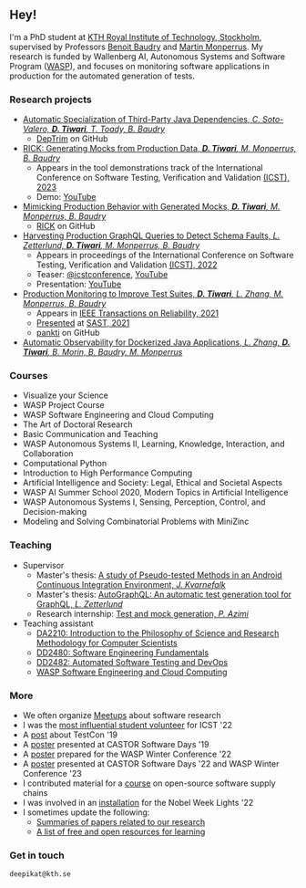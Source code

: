 ## Hey!

I'm a PhD student at [KTH Royal Institute of Technology, Stockholm](https://www.kth.se/profile/deepikat), supervised by Professors [Benoit Baudry](https://softwarediversity.eu/) and [Martin Monperrus](https://www.monperrus.net/martin/). My research is funded by Wallenberg AI, Autonomous Systems and Software Program ([WASP](https://wasp-sweden.org/)), and focuses on monitoring software applications in production for the automated generation of tests.

### Research projects
- [Automatic Specialization of Third-Party Java Dependencies, _C. Soto-Valero, **D. Tiwari**, T. Toady, B. Baudry_](https://arxiv.org/abs/2302.08370)
  - [DepTrim](https://github.com/castor-software/deptrim) on GitHub
- [RICK: Generating Mocks from Production Data, _**D. Tiwari**, M. Monperrus, B. Baudry_](https://arxiv.org/abs/2302.04547)
  - Appears in the tool demonstrations track of the International Conference on Software Testing, Verification and Validation [(ICST), 2023](https://conf.researchr.org/track/icst-2023/icst-2023-tool-demos)
  - Demo: [YouTube](https://youtu.be/ljuUfbC-IZw)
- [Mimicking Production Behavior with Generated Mocks, _**D. Tiwari**, M. Monperrus, B. Baudry_](https://arxiv.org/abs/2208.01321)
  - [RICK](https://github.com/castor-software/pankti#rick) on GitHub
- [Harvesting Production GraphQL Queries to Detect Schema Faults, _L. Zetterlund, **D. Tiwari**, M. Monperrus, B. Baudry_](https://arxiv.org/abs/2112.08267)
  - Appears in proceedings of the International Conference on Software Testing, Verification and Validation [(ICST), 2022](https://ieeexplore.ieee.org/document/9787849)
  - Teaser: [@icstconference](https://twitter.com/icstconference/status/1501625569871605760?s=20&t=8Xrh5d1AS-8pwXJb9-uwbA), [YouTube](https://youtu.be/3UrPDLDCfOE)
  - Presentation: [YouTube](https://youtu.be/ZPx-QnqDXlQ)
- [Production Monitoring to Improve Test Suites, _**D. Tiwari**, L. Zhang, M. Monperrus, B. Baudry_](https://arxiv.org/abs/2012.01198)
  - Appears in [IEEE Transactions on Reliability, 2021](https://ieeexplore.ieee.org/document/9526340)
  - [Presented](https://youtu.be/jdi9hwoDqng) at [SAST, 2021](https://sast.se/index.jsp)
  - [pankti](https://github.com/castor-software/pankti) on GitHub
- [Automatic Observability for Dockerized Java Applications, _L. Zhang, **D. Tiwari**, B. Morin, B. Baudry, M. Monperrus_](https://arxiv.org/abs/1912.06914)

### Courses
- Visualize your Science
- WASP Project Course
- WASP Software Engineering and Cloud Computing
- The Art of Doctoral Research
- Basic Communication and Teaching
- WASP Autonomous Systems II, Learning, Knowledge, Interaction, and Collaboration
- Computational Python
- Introduction to High Performance Computing
- Artificial Intelligence and Society: Legal, Ethical and Societal Aspects
- WASP AI Summer School 2020, Modern Topics in Artificial Intelligence
- WASP Autonomous Systems I, Sensing, Perception, Control, and Decision-making
- Modeling and Solving Combinatorial Problems with MiniZinc

### Teaching
- Supervisor
  - Master's thesis: [A study of Pseudo-tested Methods in an Android Continuous Integration Environment, _J. Kvarnefalk_](http://kth.diva-portal.org/smash/record.jsf?pid=diva2%3A1468320&dswid=-6068)
  - Master's thesis: [AutoGraphQL: An automatic test generation tool for GraphQL, _L. Zetterlund_](https://kth.diva-portal.org/smash/record.jsf?pid=diva2:1601868)
  - Research internship: [Test and mock generation, _P. Azimi_](https://github.com/Parsa-azm/Test-and-Mock-Generation)
- Teaching assistant
  - [DA2210: Introduction to the Philosophy of Science and Research Methodology for Computer Scientists](https://www.kth.se/student/kurser/kurs/DA2210)
  - [DD2480: Software Engineering Fundamentals](https://www.kth.se/student/kurser/kurs/DD2480)
  - [DD2482: Automated Software Testing and DevOps](https://github.com/KTH/devops-course)
  - [WASP Software Engineering and Cloud Computing](https://wasp-sweden.org/graduate-school/as-graduate-school-courses/)

### More
- We often organize [Meetups](https://www.meetup.com/KTH-Software-Research-Meetup/) about software research
- I was the [most influential student volunteer](https://twitter.com/tanja_vos/status/1512347202148093961) for ICST '22
- A [post](https://deepikatiwari92.medium.com/takeaways-from-testcon-europe-2019-7fdc058631a7) about TestCon '19
- A [poster](https://castor-software-days-2019.github.io/posters) presented at CASTOR Software Days '19
- A [poster](https://internal.wasp-sweden.org/wp-content/uploads/2022/01/WASP-2022-Poster-Catalogue-Software.pdf) prepared for the WASP Winter Conference '22
- A [poster](https://internal.wasp-sweden.org/wasp-winter-conference-2023/poster-catalogue/) presented at CASTOR Software Days '22 and WASP Winter Conference '23
- I contributed material for a [course](https://osssc-edu.github.io/supply-chain.github.io/) on open-source software supply chains
- I was involved in an [installation](https://rethread.art/projects/unfold.html) for the Nobel Week Lights '22
- I sometimes update the following:
  - [Summaries of papers related to our research](https://github.com/Deee92/journal/tree/master/papers)
  - [A list of free and open resources for learning](https://github.com/Deee92/journal/blob/master/resources/free.md)

### Get in touch
`deepikat@kth.se`

